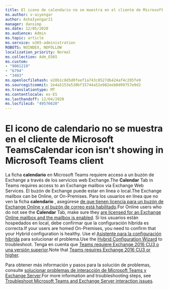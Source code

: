 ```yaml
---
title: El icono de calendario no se muestra en el cliente de Microsoft Teams
ms.author: v-aiyengar
author: AshaIyengar21
manager: dansimp
ms.date: 12/05/2020
ms.audience: Admin
ms.topic: article
ms.service: o365-administration
ROBOTS: NOINDEX, NOFOLLOW
localization_priority: Normal
ms.collection: Adm_O365
ms.custom:
- "9001219"
- "6794"
- "3403"
ms.openlocfilehash: e28b1c8d5d0feef1a743c8527db424af4c205fe9
ms.sourcegitcommit: 2e4a5153e530bf15744a52e982eeb0d99757e9d2
ms.translationtype: MT
ms.contentlocale: es-ES
ms.lasthandoff: 12/04/2020
ms.locfileid: "49576620"
---
```

# <a name="calendar-icon-isnt-showing-in-microsoft-teams-client"></a><span data-ttu-id="0b2fd-102">El icono de calendario no se muestra en el cliente de Microsoft Teams</span><span class="sxs-lookup"><span data-stu-id="0b2fd-102">Calendar icon isn't showing in Microsoft Teams client</span></span>

<span data-ttu-id="0b2fd-103">La ficha **calendario** en Microsoft Teams requiere acceso a un buzón de Exchange a través de los servicios web Exchange.</span><span class="sxs-lookup"><span data-stu-id="0b2fd-103">The **Calendar** Tab in Teams requires access to an Exchange mailbox via Exchange Web Services.</span></span> <span data-ttu-id="0b2fd-104">El buzón de Exchange puede estar en línea o local.</span><span class="sxs-lookup"><span data-stu-id="0b2fd-104">The Exchange mailbox can be Online, or On-Premises.</span></span> <span data-ttu-id="0b2fd-105">Para los usuarios en línea que no ven la ficha **calendario** , asegúrese [de que tienen licencia para un buzón de Exchange Online y el buzón de correo está habilitado](https://docs.microsoft.com/exchange/recipients-in-exchange-online/create-user-mailboxes).</span><span class="sxs-lookup"><span data-stu-id="0b2fd-105">For Online users who do not see the **Calendar** Tab, make sure they [are licensed for an Exchange Online mailbox and the mailbox is enabled](https://docs.microsoft.com/exchange/recipients-in-exchange-online/create-user-mailboxes).</span></span> <span data-ttu-id="0b2fd-106">Si los usuarios están hospedados en local, debe confirmar que la configuración híbrida es correcta.</span><span class="sxs-lookup"><span data-stu-id="0b2fd-106">If your users are homed On-Premises, you need to confirm that your Hybrid configuration is healthy.</span></span> <span data-ttu-id="0b2fd-107">Use el [Asistente para la configuración híbrida](https://docs.microsoft.com/exchange/hybrid-deployment/hybrid-agent) para solucionar el problema.</span><span class="sxs-lookup"><span data-stu-id="0b2fd-107">Use the [Hybrid Configuration Wizard](https://docs.microsoft.com/exchange/hybrid-deployment/hybrid-agent) to troubleshoot.</span></span> <span data-ttu-id="0b2fd-108">Tenga en cuenta que [Teams requiere Exchange 2016 CU3 o una versión superior](https://docs.microsoft.com/microsoftteams/exchange-teams-interact).</span><span class="sxs-lookup"><span data-stu-id="0b2fd-108">Note that [Teams requires Exchange 2016 CU3 or higher](https://docs.microsoft.com/microsoftteams/exchange-teams-interact).</span></span>

<span data-ttu-id="0b2fd-109">Para obtener más información y pasos para la solución de problemas, consulte [solucionar problemas de interacción de Microsoft Teams y Exchange Server](https://docs.microsoft.com/microsoftteams/troubleshoot/known-issues/teams-exchange-interaction-issue).</span><span class="sxs-lookup"><span data-stu-id="0b2fd-109">For more information and troubleshooting steps, see [Troubleshoot Microsoft Teams and Exchange Server interaction issues](https://docs.microsoft.com/microsoftteams/troubleshoot/known-issues/teams-exchange-interaction-issue).</span></span>
